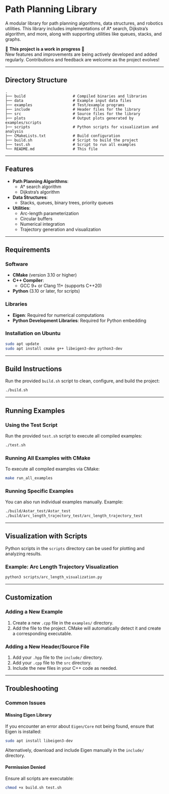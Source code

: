 # Path Planning Library

A modular library for path planning algorithms, data structures, and robotics utilities. This library includes implementations of A* search, Dijkstra’s algorithm, and more, along with supporting utilities like queues, stacks, and graphs.

🚧 **This project is a work in progress** 🚧  
New features and improvements are being actively developed and added regularly. Contributions and feedback are welcome as the project evolves!


---

## Directory Structure

```plaintext
.
├── build                     # Compiled binaries and libraries
├── data                      # Example input data files
├── examples                  # Test/example programs
├── include                   # Header files for the library
├── src                       # Source files for the library
├── plots                     # Output plots generated by examples/scripts
├── scripts                   # Python scripts for visualization and analysis
├── CMakeLists.txt            # Build configuration
├── build.sh                  # Script to build the project
├── test.sh                   # Script to run all examples
└── README.md                 # This file
```

---

## Features

- **Path Planning Algorithms**:
  - A* search algorithm
  - Dijkstra’s algorithm
- **Data Structures**:
  - Stacks, queues, binary trees, priority queues
- **Utilities**:
  - Arc-length parameterization
  - Circular buffers
  - Numerical integration
  - Trajectory generation and visualization

---

## Requirements

### Software
- **CMake** (version 3.10 or higher)
- **C++ Compiler**:
  - GCC 9+ or Clang 11+ (supports C++20)
- **Python** (3.10 or later, for scripts)

### Libraries
- **Eigen**: Required for numerical computations
- **Python Development Libraries**: Required for Python embedding

### Installation on Ubuntu
```bash
sudo apt update
sudo apt install cmake g++ libeigen3-dev python3-dev
```

---

## Build Instructions

Run the provided `build.sh` script to clean, configure, and build the project:
```bash
./build.sh
```

---

## Running Examples

### Using the Test Script
Run the provided `test.sh` script to execute all compiled examples:
```bash
./test.sh
```

### Running All Examples with CMake
To execute all compiled examples via CMake:
```bash
make run_all_examples
```

### Running Specific Examples
You can also run individual examples manually. Example:
```bash
./build/Astar_test/Astar_test
./build/arc_length_trajectory_test/arc_length_trajectory_test
```

---

## Visualization with Scripts

Python scripts in the `scripts` directory can be used for plotting and analyzing results.

### Example: Arc Length Trajectory Visualization
```bash
python3 scripts/arc_length_visualization.py
```

---

## Customization

### Adding a New Example
1. Create a new `.cpp` file in the `examples/` directory.
2. Add the file to the project. CMake will automatically detect it and create a corresponding executable.

### Adding a New Header/Source File
1. Add your `.hpp` file to the `include/` directory.
2. Add your `.cpp` file to the `src` directory.
3. Include the new files in your C++ code as needed.

---

## Troubleshooting

### Common Issues

#### Missing Eigen Library
If you encounter an error about `Eigen/Core` not being found, ensure that Eigen is installed:
```bash
sudo apt install libeigen3-dev
```
Alternatively, download and include Eigen manually in the `include/` directory.

#### Permission Denied
Ensure all scripts are executable:
```bash
chmod +x build.sh test.sh
```
